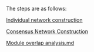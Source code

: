 The steps are as follows: 

[Individual network construction](1.Individual%20Network%20Construction.md)  

[Consensus Network Construction](2.%20Consensus%20Network%20Construction.md) 

[Module overlap analysis.md](3.module%20overlap%20analysis.md)
 



